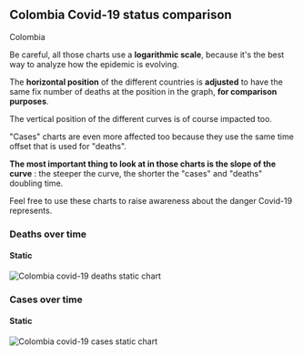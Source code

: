 ## Colombia Covid-19 status comparison 

Colombia



Be careful, all those charts use a **logarithmic scale**, because it's the best way to analyze how the epidemic is evolving.
 
The **horizontal position** of the different countries is **adjusted** to have the same fix number of deaths at the position in the graph, **for comparison purposes**.

The vertical position of the different curves is of course impacted too.

"Cases" charts are even more affected too because they use the same time offset that is used for "deaths".

**The most important thing to look at in those charts is the slope of the curve** : the steeper the curve, the shorter the "cases" and "deaths" doubling time.

Feel free to use these charts to raise awareness about the danger Covid-19 represents. 


 
### Deaths over time
 
#### Static
![Colombia covid-19 deaths static chart](https://raw.githubusercontent.com/madlag/coronavirus_study/master/notebooks/graphs/2020-03-23/countries/Colombia/2020-03-23_Colombia_deaths.png "Colombia covid-19 deaths static chart")   

 
### Cases over time
 
#### Static
![Colombia covid-19 cases static chart](https://raw.githubusercontent.com/madlag/coronavirus_study/master/notebooks/graphs/2020-03-23/countries/Colombia/2020-03-23_Colombia_cases.png "Colombia covid-19 cases static chart")   

